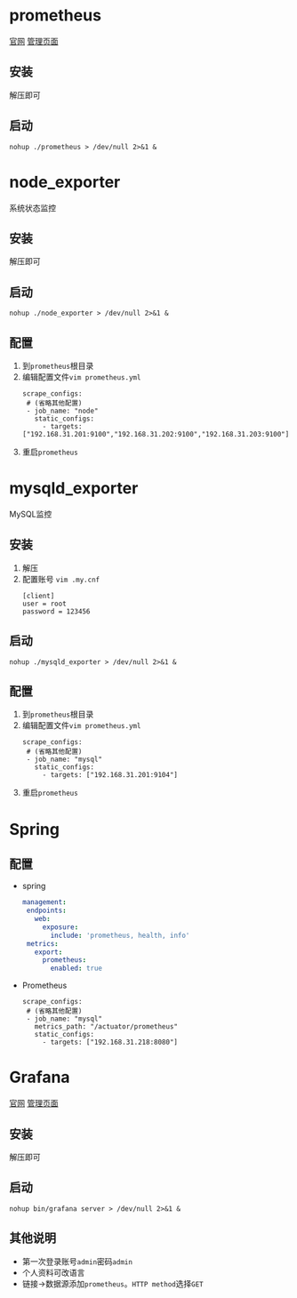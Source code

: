 # prometheus
[官网](https://prometheus.io/)
[管理页面](http://localhost:9090/)

## 安装
解压即可

## 启动
```shell
nohup ./prometheus > /dev/null 2>&1 &
```

# node_exporter
系统状态监控

## 安装
解压即可

## 启动
```shell
nohup ./node_exporter > /dev/null 2>&1 &
```

## 配置
1. 到`prometheus`根目录
2. 编辑配置文件`vim prometheus.yml`
    ```
   scrape_configs:
     # (省略其他配置)
     - job_name: "node"
       static_configs:
         - targets: ["192.168.31.201:9100","192.168.31.202:9100","192.168.31.203:9100"]
   ```
3. 重启`prometheus`

# mysqld_exporter
MySQL监控

## 安装
1. 解压
2. 配置账号 `vim .my.cnf`
    ```
   [client]
   user = root
   password = 123456
   ```

## 启动
```shell
nohup ./mysqld_exporter > /dev/null 2>&1 &
```

## 配置
1. 到`prometheus`根目录
2. 编辑配置文件`vim prometheus.yml`
    ```
   scrape_configs:
     # (省略其他配置)
     - job_name: "mysql"
       static_configs:
         - targets: ["192.168.31.201:9104"]
   ```
3. 重启`prometheus`

# Spring

## 配置
- spring
   ```yaml
  management:
    endpoints:
      web:
        exposure:
          include: 'prometheus, health, info'
    metrics:
      export:
        prometheus:
          enabled: true
  ```
- Prometheus
    ```
   scrape_configs:
     # (省略其他配置)
     - job_name: "mysql"
       metrics_path: "/actuator/prometheus"
       static_configs:
         - targets: ["192.168.31.218:8080"]
   ```

# Grafana
[官网](https://grafana.com/zh-cn/grafana/)
[管理页面](http://localhost:3000/)

## 安装
解压即可

## 启动
```shell
nohup bin/grafana server > /dev/null 2>&1 &
```

## 其他说明
- 第一次登录账号`admin`密码`admin`
- 个人资料可改语言
- 链接->数据源添加`prometheus`。`HTTP method`选择`GET`
